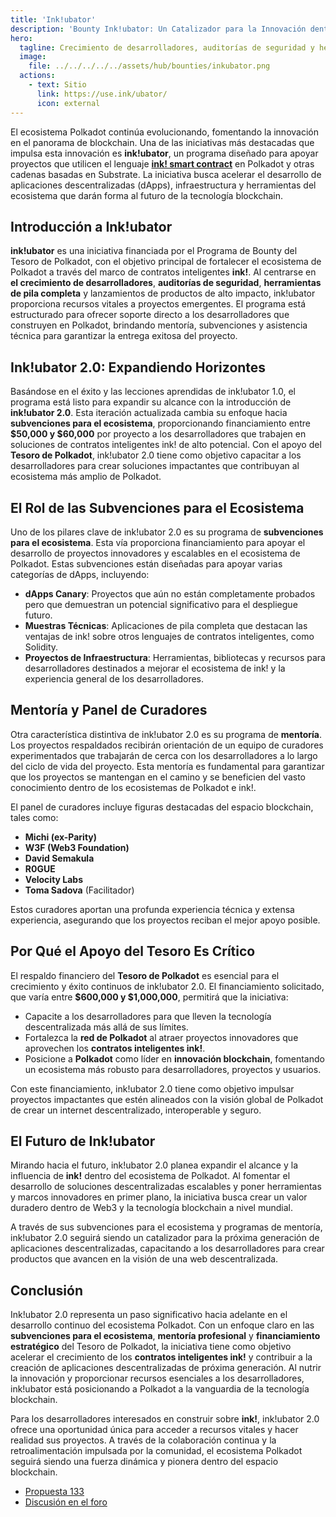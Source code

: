 ```yaml
---
title: 'Ink!ubator'
description: 'Bounty Ink!ubator: Un Catalizador para la Innovación dentro del Ecosistema Polkadot'
hero:
  tagline: Crecimiento de desarrolladores, auditorías de seguridad y herramientas para ink!
  image: 
    file: ../../../../../assets/hub/bounties/inkubator.png
  actions:
    - text: Sitio
      link: https://use.ink/ubator/
      icon: external
---
```


El ecosistema Polkadot continúa evolucionando, fomentando la innovación en el panorama de blockchain. Una de las iniciativas más destacadas que impulsa esta innovación es **ink!ubator**, un programa diseñado para apoyar proyectos que utilicen el lenguaje **[ink! smart contract](/tools/dev/ink/)** en Polkadot y otras cadenas basadas en Substrate. La iniciativa busca acelerar el desarrollo de aplicaciones descentralizadas (dApps), infraestructura y herramientas del ecosistema que darán forma al futuro de la tecnología blockchain.

## Introducción a Ink!ubator
**ink!ubator** es una iniciativa financiada por el Programa de Bounty del Tesoro de Polkadot, con el objetivo principal de fortalecer el ecosistema de Polkadot a través del marco de contratos inteligentes **ink!**. Al centrarse en **el crecimiento de desarrolladores**, **auditorías de seguridad**, **herramientas de pila completa** y lanzamientos de productos de alto impacto, ink!ubator proporciona recursos vitales a proyectos emergentes. El programa está estructurado para ofrecer soporte directo a los desarrolladores que construyen en Polkadot, brindando mentoría, subvenciones y asistencia técnica para garantizar la entrega exitosa del proyecto.

## Ink!ubator 2.0: Expandiendo Horizontes
Basándose en el éxito y las lecciones aprendidas de ink!ubator 1.0, el programa está listo para expandir su alcance con la introducción de **ink!ubator 2.0**. Esta iteración actualizada cambia su enfoque hacia **subvenciones para el ecosistema**, proporcionando financiamiento entre **$50,000 y $60,000** por proyecto a los desarrolladores que trabajen en soluciones de contratos inteligentes ink! de alto potencial. Con el apoyo del **Tesoro de Polkadot**, ink!ubator 2.0 tiene como objetivo capacitar a los desarrolladores para crear soluciones impactantes que contribuyan al ecosistema más amplio de Polkadot.

## El Rol de las Subvenciones para el Ecosistema
Uno de los pilares clave de ink!ubator 2.0 es su programa de **subvenciones para el ecosistema**. Esta vía proporciona financiamiento para apoyar el desarrollo de proyectos innovadores y escalables en el ecosistema de Polkadot. Estas subvenciones están diseñadas para apoyar varias categorías de dApps, incluyendo:

- **dApps Canary**: Proyectos que aún no están completamente probados pero que demuestran un potencial significativo para el despliegue futuro.
- **Muestras Técnicas**: Aplicaciones de pila completa que destacan las ventajas de ink! sobre otros lenguajes de contratos inteligentes, como Solidity.
- **Proyectos de Infraestructura**: Herramientas, bibliotecas y recursos para desarrolladores destinados a mejorar el ecosistema de ink! y la experiencia general de los desarrolladores.

## Mentoría y Panel de Curadores
Otra característica distintiva de ink!ubator 2.0 es su programa de **mentoría**. Los proyectos respaldados recibirán orientación de un equipo de curadores experimentados que trabajarán de cerca con los desarrolladores a lo largo del ciclo de vida del proyecto. Esta mentoría es fundamental para garantizar que los proyectos se mantengan en el camino y se beneficien del vasto conocimiento dentro de los ecosistemas de Polkadot e ink!.

El panel de curadores incluye figuras destacadas del espacio blockchain, tales como:

- **Michi (ex-Parity)**
- **W3F (Web3 Foundation)**
- **David Semakula**
- **R0GUE**
- **Velocity Labs**
- **Toma Sadova** (Facilitador)

Estos curadores aportan una profunda experiencia técnica y extensa experiencia, asegurando que los proyectos reciban el mejor apoyo posible.

## Por Qué el Apoyo del Tesoro Es Crítico
El respaldo financiero del **Tesoro de Polkadot** es esencial para el crecimiento y éxito continuos de ink!ubator 2.0. El financiamiento solicitado, que varía entre **$600,000 y $1,000,000**, permitirá que la iniciativa:

- Capacite a los desarrolladores para que lleven la tecnología descentralizada más allá de sus límites.
- Fortalezca la **red de Polkadot** al atraer proyectos innovadores que aprovechen los **contratos inteligentes ink!**.
- Posicione a **Polkadot** como líder en **innovación blockchain**, fomentando un ecosistema más robusto para desarrolladores, proyectos y usuarios.

Con este financiamiento, ink!ubator 2.0 tiene como objetivo impulsar proyectos impactantes que estén alineados con la visión global de Polkadot de crear un internet descentralizado, interoperable y seguro.

## El Futuro de Ink!ubator
Mirando hacia el futuro, ink!ubator 2.0 planea expandir el alcance y la influencia de **ink!** dentro del ecosistema de Polkadot. Al fomentar el desarrollo de soluciones descentralizadas escalables y poner herramientas y marcos innovadores en primer plano, la iniciativa busca crear un valor duradero dentro de Web3 y la tecnología blockchain a nivel mundial.

A través de sus subvenciones para el ecosistema y programas de mentoría, ink!ubator 2.0 seguirá siendo un catalizador para la próxima generación de aplicaciones descentralizadas, capacitando a los desarrolladores para crear productos que avancen en la visión de una web descentralizada.

## Conclusión
Ink!ubator 2.0 representa un paso significativo hacia adelante en el desarrollo continuo del ecosistema Polkadot. Con un enfoque claro en las **subvenciones para el ecosistema**, **mentoría profesional** y **financiamiento estratégico** del Tesoro de Polkadot, la iniciativa tiene como objetivo acelerar el crecimiento de los **contratos inteligentes ink!** y contribuir a la creación de aplicaciones descentralizadas de próxima generación. Al nutrir la innovación y proporcionar recursos esenciales a los desarrolladores, ink!ubator está posicionando a Polkadot a la vanguardia de la tecnología blockchain.

Para los desarrolladores interesados en construir sobre **ink!**, ink!ubator 2.0 ofrece una oportunidad única para acceder a recursos vitales y hacer realidad sus proyectos. A través de la colaboración continua y la retroalimentación impulsada por la comunidad, el ecosistema Polkadot seguirá siendo una fuerza dinámica y pionera dentro del espacio blockchain.

- [Propuesta 133](https://polkadot.subsquare.io/referenda/1331)
- [Discusión en el foro](https://forum.polkadot.network/t/ink-ubator-2-0-proposal-for-treasury-funding-to-accelerate-polkadots-growth-through-ink-smart-contracts/10537)
